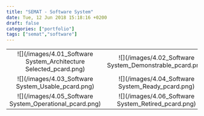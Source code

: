 ```yaml
---
title: "SEMAT - Software System"
date: Tue, 12 Jun 2018 15:18:16 +0200
draft: false
categories: ["portfolio"]
tags: ["semat","software"]
---
```

|              | |
:-------------------------:|:-------------------------:
![](/images/4.01_Software System_Architecture Selected_pcard.png) | ![](/images/4.02_Software System_Demonstrable_pcard.png)
![](/images/4.03_Software System_Usable_pcard.png)  | ![](/images/4.04_Software System_Ready_pcard.png)
![](/images/4.05_Software System_Operational_pcard.png) | ![](/images/4.06_Software System_Retired_pcard.png)  
